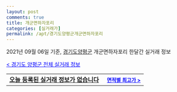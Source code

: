 ```yaml
---
layout: post
comments: true
title: 개군면하자포리
categories: [실거래가]
permalink: /apt/경기도양평군개군면하자포리
---
```


2021년 09월 06일 기준, <a href="/apt/경기도양평군">경기도양평군</a> 개군면하자포리 한달간 실거래 정보

<a style="color: blue;" href="/apt/경기도양평군">< 경기도 양평군 전체 실거래 정보</a>
<!---- start ---->
<table>
  <tr>
    <td colspan="4" style="font-weight: bold;"><a href="/apt/경기도양평군개군면하자포리{name_without_space}">오늘 등록된 실거래 정보가 없습니다</a> &nbsp;&nbsp;&nbsp; <a style="color: blue; font-size: smaller;" href="/apt/경기도양평군개군면하자포리{name_without_space}">면적별 최고가 ></a></td>
  </tr>
    
</table>
<!---- end ---->
    